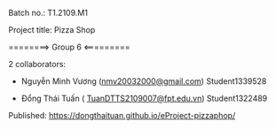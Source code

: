 
Batch no.: T1.2109.M1

Project title: Pizza Shop

========> Group 6 <=========

2 collaborators:

- Nguyễn Minh Vương (nmv20032000@gmail.com) Student1339528
    
- Đổng Thái Tuấn ( TuanDTTS2109007@fpt.edu.vn) Student1322489
    
    
Published: https://dongthaituan.github.io/eProject-pizzaphop/
     
     
     
